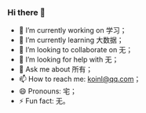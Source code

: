 ### Hi there 👋

- 🔭 I’m currently working on 学习；
- 🌱 I’m currently learning 大数据；
- 👯 I’m looking to collaborate on 无；
- 🤔 I’m looking for help with 无；
- 💬 Ask me about 所有；
- 📫 How to reach me: koinl@qq.com；
- 😄 Pronouns: 宅；
- ⚡ Fun fact: 无。
